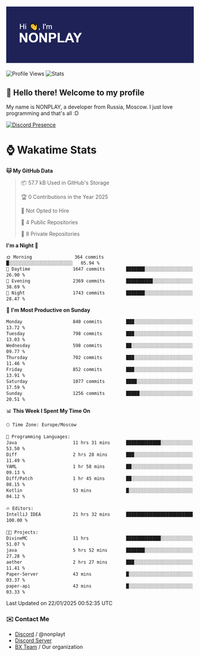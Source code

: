 ![Discord Presence](./header.png)
<br></br>
![Profile Views](https://komarev.com/ghpvc/?username=NONPLAYT&color=blue&style=for-the-badge)
![Stats](https://img.shields.io/badge/0%25-OPTIMIZED-orange?style=for-the-badge)


## :wave: Hello there! Welcome to my profile

My name is NONPLAY, a developer from Russia, Moscow. I just love programming and that's all :D

[![Discord Presence](https://lanyard.cnrad.dev/api/597087584090587177?showDisplayName=true)](https://discord.com/users/597087584090587177) 

# ⌚ Wakatime Stats

<!--START_SECTION:waka-->
**🐱 My GitHub Data** 

> 📦 57.7 kB Used in GitHub's Storage 
 > 
> 🏆 0 Contributions in the Year 2025
 > 
> 🚫 Not Opted to Hire
 > 
> 📜 4 Public Repositories 
 > 
> 🔑 8 Private Repositories 
 > 
**I'm a Night 🦉** 

```text
🌞 Morning                364 commits         █░░░░░░░░░░░░░░░░░░░░░░░░   05.94 % 
🌆 Daytime                1647 commits        ███████░░░░░░░░░░░░░░░░░░   26.90 % 
🌃 Evening                2369 commits        ██████████░░░░░░░░░░░░░░░   38.69 % 
🌙 Night                  1743 commits        ███████░░░░░░░░░░░░░░░░░░   28.47 % 
```
📅 **I'm Most Productive on Sunday** 

```text
Monday                   840 commits         ███░░░░░░░░░░░░░░░░░░░░░░   13.72 % 
Tuesday                  798 commits         ███░░░░░░░░░░░░░░░░░░░░░░   13.03 % 
Wednesday                598 commits         ██░░░░░░░░░░░░░░░░░░░░░░░   09.77 % 
Thursday                 702 commits         ███░░░░░░░░░░░░░░░░░░░░░░   11.46 % 
Friday                   852 commits         ███░░░░░░░░░░░░░░░░░░░░░░   13.91 % 
Saturday                 1077 commits        ████░░░░░░░░░░░░░░░░░░░░░   17.59 % 
Sunday                   1256 commits        █████░░░░░░░░░░░░░░░░░░░░   20.51 % 
```


📊 **This Week I Spent My Time On** 

```text
🕑︎ Time Zone: Europe/Moscow

💬 Programming Languages: 
Java                     11 hrs 31 mins      █████████████░░░░░░░░░░░░   53.50 % 
Diff                     2 hrs 28 mins       ███░░░░░░░░░░░░░░░░░░░░░░   11.49 % 
YAML                     1 hr 58 mins        ██░░░░░░░░░░░░░░░░░░░░░░░   09.13 % 
Diff/Patch               1 hr 45 mins        ██░░░░░░░░░░░░░░░░░░░░░░░   08.15 % 
Kotlin                   53 mins             █░░░░░░░░░░░░░░░░░░░░░░░░   04.12 % 

🔥 Editors: 
IntelliJ IDEA            21 hrs 32 mins      █████████████████████████   100.00 % 

🐱‍💻 Projects: 
DivineMC                 11 hrs              █████████████░░░░░░░░░░░░   51.07 % 
java                     5 hrs 52 mins       ███████░░░░░░░░░░░░░░░░░░   27.28 % 
aether                   2 hrs 27 mins       ███░░░░░░░░░░░░░░░░░░░░░░   11.41 % 
Paper-Server             43 mins             █░░░░░░░░░░░░░░░░░░░░░░░░   03.37 % 
paper-api                43 mins             █░░░░░░░░░░░░░░░░░░░░░░░░   03.33 % 
```


 Last Updated on 22/01/2025 00:52:35 UTC
<!--END_SECTION:waka-->

### ✉️ Contact Me

- [Discord](https://discord.com/users/597087584090587177) / @nonplayt
- [Discord Server](https://discord.gg/p7cxhw7E2M)
- [BX Team](https://github.com/BX-Team) / Our organization

